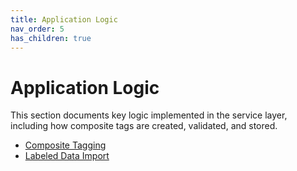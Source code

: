 ```yaml
---
title: Application Logic
nav_order: 5
has_children: true
---
```

# Application Logic

This section documents key logic implemented in the service layer, including how composite tags are created, validated, and stored.

- [Composite Tagging](./composite_tagging.md)
- [Labeled Data Import](./labeled_data_import.md)
